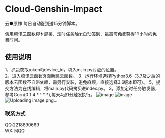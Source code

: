 # Cloud-Genshin-Impact
云●原神 每日自动签到送15分钟脚本。

使用腾讯云函数脚本部署，定时任务触发自动签到，最高可免费获得10小时的免费时间。

## 使用说明
1，抓包获取token和device_id，填入main.py对应的位置。  
2，进入腾讯云函数页面新建云函数。
3，运行环境选择Python3.6（3.7及之后的版本云函数不自带依赖，需另行安装，避免麻烦，直接选择3.6版本即可）。
5，提交方法为在线编辑，将main.py代码拷贝进index.py。
3，添加定时任务触发器，参考Corn(0 1 4 * * * *),每天4点1分触发执行。
![image](https://user-images.githubusercontent.com/26202838/151330669-9afb73c7-baec-456e-b5a0-14ec36a66040.png)
![image](https://user-images.githubusercontent.com/26202838/151330610-db0d3730-6c6a-4616-ac26-0d9e82489d57.png)
![Uploading image.png…]()


### 联系方式
QQ:2218890669  
WX:同QQ
